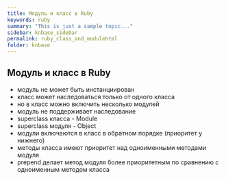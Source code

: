 ```yaml
---
title: Модуль и класс в Ruby
keywords: ruby
summary: "This is just a sample topic..."
sidebar: knbase_sidebar
permalink: ruby_class_and_modulehtml
folder: knbase
---
```


## Модуль и класс в Ruby
- модуль не может быть инстанциирован
- класс может наследоваться только от одного класса
- но в класс можно включить несколько модулей
- модуль не поддерживает наследование
- superclass класса - Module
- superclass модуля - Object
- модули включаются в класс в обратном порядке (приоритет у нижнего)
- методы класса имеют приоритет над одноименными методами модуля
- prepend делает метод модуля более приоритетным по сравнению с одноименным методом класса
